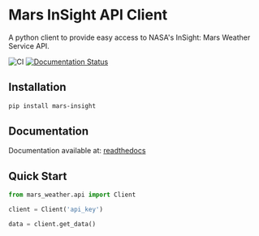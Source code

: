 # Mars InSight API Client

A python client to provide easy access to NASA's InSight: Mars Weather Service API. 

![CI](https://github.com/AlbertWigmore/mars-insight/workflows/CI/badge.svg)
[![Documentation Status](https://readthedocs.org/projects/mars-insight/badge/?version=latest)](https://mars-insight.readthedocs.io/en/latest/?badge=latest)


## Installation

```bash
pip install mars-insight
```


## Documentation

Documentation available at: [readthedocs](https://mars-insight.readthedocs.io/en/latest/index.html#mars-insight)


## Quick Start

```python
from mars_weather.api import Client

client = Client('api_key')

data = client.get_data()
```
